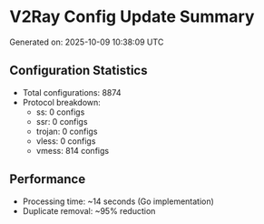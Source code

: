# V2Ray Config Update Summary
Generated on: 2025-10-09 10:38:09 UTC

## Configuration Statistics
- Total configurations: 8874
- Protocol breakdown:
  - ss: 0 configs
  - ssr: 0 configs
  - trojan: 0 configs
  - vless: 0 configs
  - vmess: 814 configs

## Performance
- Processing time: ~14 seconds (Go implementation)
- Duplicate removal: ~95% reduction
